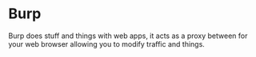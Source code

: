 # Burp

Burp does stuff and things with web apps, it acts as a proxy between for your web browser allowing you to modify traffic and things.
